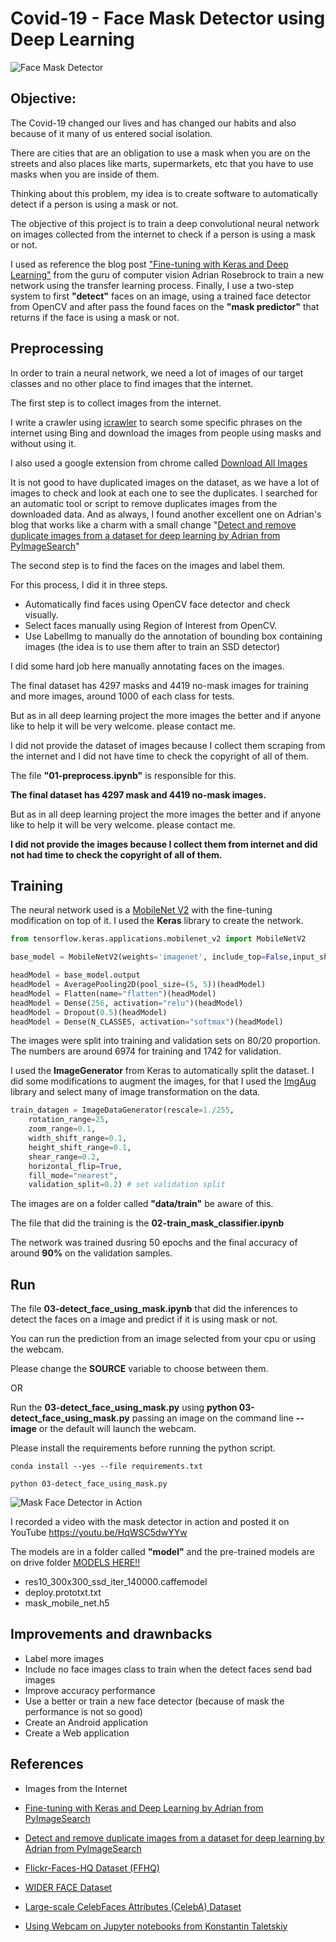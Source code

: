 # Covid-19 - Face Mask Detector using Deep Learning

![Face Mask Detector](images/my.png)
## Objective:

The Covid-19 changed our lives and has changed our habits and also because of it many of us entered social isolation.

There are cities that are an obligation to use a mask when you are on the streets and also places like marts, supermarkets, etc that you have to use masks when you are inside of them.

Thinking about this problem, my idea is to create software to automatically detect if a person is using a mask or not.

The objective of this project is to train a deep convolutional neural network on images collected from the internet to check if a person is using a mask or not.

I used as reference the blog post ["Fine-tuning with Keras and Deep Learning"](https://www.pyimagesearch.com/2019/06/03/fine-tuning-with-keras-and-deep-learning/) from the guru of computer vision Adrian Rosebrock to train a new network using the transfer learning process.
Finally, I use a two-step system to first **"detect"** faces on an image, using a trained face detector from OpenCV and after pass the found faces on the **"mask predictor"** that returns if the face is using a mask or not.


## Preprocessing

In order to train a neural network, we need a lot of images of our target classes and no other place to find images that the internet.

The first step is to collect images from the internet.

I write a crawler using [icrawler](https://pypi.org/project/icrawler/) to search some specific phrases on the internet using Bing and download the images from people using masks and without using it.

I also used a google extension from chrome called  [Download All Images](https://chrome.google.com/webstore/detail/download-all-images/ifipmflagepipjokmbdecpmjbibjnakm)

It is not good to have duplicated images on the dataset, as we have a lot of images to check and look at each one to see the duplicates. I searched for an automatic tool or script to remove duplicates images from the downloaded data. And as always, I found another excellent one on Adrian's blog that works like a charm with a small change "[Detect and remove duplicate images from a dataset for deep learning by Adrian from PyImageSearch](https://www.pyimagesearch.com/2020/04/20/detect-and-remove-duplicate-images-from-a-dataset-for-deep-learning/)"

The second step is to find the faces on the images and label them.

For this process, I did it in three steps.
- Automatically find faces using OpenCV face detector and check visually.
- Select faces manually using Region of Interest from OpenCV.
- Use LabelImg to manually do the annotation of bounding box containing images (the idea is to use them after to train an SSD detector)

I did some hard job here manually annotating faces on the images.

The final dataset has 4297 masks and 4419 no-mask images for training and more images, around 1000 of each class for tests.

But as in all deep learning project the more images the better and if anyone like to help it will be very welcome. please contact me.

I did not provide the dataset of images because I collect them scraping from the internet and I did not have time to check the copyright of all of them.

The file **"01-preprocess.ipynb"** is responsible for this.


**The final dataset has 4297 mask and 4419 no-mask images.**

But as in all deep learning project the more images the better and if anyone like to help it will be very welcome. please contact me.

**I did not provide the images because I collect them from internet and did not had time to check the copyright of all of them.**

## Training

The neural network used is a [MobileNet V2](https://keras.io/applications/) with the fine-tuning modification on top of it. I used the **Keras** library to create the network.

```python
from tensorflow.keras.applications.mobilenet_v2 import MobileNetV2

base_model = MobileNetV2(weights='imagenet', include_top=False,input_shape=None, input_tensor=input_tensor)

headModel = base_model.output
headModel = AveragePooling2D(pool_size=(5, 5))(headModel)
headModel = Flatten(name="flatten")(headModel)
headModel = Dense(256, activation="relu")(headModel)
headModel = Dropout(0.5)(headModel)
headModel = Dense(N_CLASSES, activation="softmax")(headModel)
```

The images were split into training and validation sets on 80/20 proportion. The numbers are around 6974 for training and 1742 for validation. 

I used the **ImageGenerator** from Keras to automatically split the dataset. I did some modifications to augment the images, for that I used the [ImgAug](https://github.com/aleju/imgaug) library and select many of image transformation on the data.

``` python
train_datagen = ImageDataGenerator(rescale=1./255,
    rotation_range=25,
    zoom_range=0.1,
    width_shift_range=0.1,
    height_shift_range=0.1,
    shear_range=0.2,
    horizontal_flip=True,
    fill_mode="nearest",
    validation_split=0.2) # set validation split
```

The images are on a folder called **"data/train"** be aware of this.

The file that did the training is the **02-train_mask_classifier.ipynb**

The network was trained dusring 50 epochs and the final accuracy of around **90%** on the validation samples.

## Run

The file **03-detect_face_using_mask.ipynb** that did the inferences to detect the faces on a image and predict if it is using mask or not.

You can run the prediction from an image selected from your cpu or using the webcam.

Please change the **SOURCE** variable to choose between them.

OR

Run the **03-detect_face_using_mask.py** using **python 03-detect_face_using_mask.py** passing an image on the command line **--image** or the default will launch the webcam. 

Please install the requirements before running the python script.

``` shell
conda install --yes --file requirements.txt

python 03-detect_face_using_mask.py
```

![Mask Face Detector in Action](images/Mask_Detector_using_Deep_Learning.gif)

I recorded a video with the mask detector in action and posted it on YouTube https://youtu.be/HqWSC5dwYYw

The models are in a folder called **"model"** and the pre-trained models are on drive folder [MODELS HERE!!](https://drive.google.com/open?id=1WNttcVDXo49R9hTG3P3J5iHB73dNTf2B)
- res10_300x300_ssd_iter_140000.caffemodel
- deploy.prototxt.txt
- mask_mobile_net.h5

## Improvements and drawnbacks

- Label more images
- Include no face images class to train when the detect faces send bad images
- Improve accuracy performance
- Use a better or train a new face detector (because of mask the performance is not so good)
- Create an Android application
- Create a Web application

## References
- Images from the Internet

- [Fine-tuning with Keras and Deep Learning by Adrian from PyImageSearch](https://www.pyimagesearch.com/2019/06/03/fine-tuning-with-keras-and-deep-learning/)

- [Detect and remove duplicate images from a dataset for deep learning by Adrian from PyImageSearch](https://www.pyimagesearch.com/2020/04/20/detect-and-remove-duplicate-images-from-a-dataset-for-deep-learning/)

- [Flickr-Faces-HQ Dataset (FFHQ)](https://github.com/NVlabs/ffhq-dataset)

- [WIDER FACE Dataset](http://shuoyang1213.me/WIDERFACE/)

- [Large-scale CelebFaces Attributes (CelebA) Dataset](http://mmlab.ie.cuhk.edu.hk/projects/CelebA.html)

- [Using Webcam on Jupyter notebooks from Konstantin Taletskiy](https://github.com/ktaletsk/NCCV/blob/master/1_OpenCV_Jupyter_webcam.ipynb)